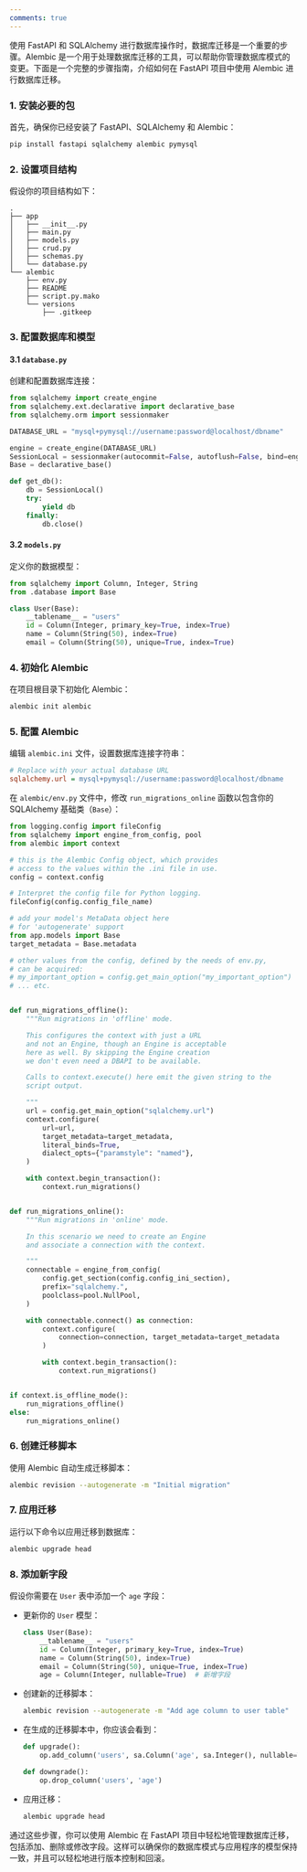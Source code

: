 ```yaml
---
comments: true
---
```


使用 FastAPI 和 SQLAlchemy 进行数据库操作时，数据库迁移是一个重要的步骤。Alembic 是一个用于处理数据库迁移的工具，可以帮助你管理数据库模式的变更。下面是一个完整的步骤指南，介绍如何在 FastAPI 项目中使用 Alembic 进行数据库迁移。

### 1. 安装必要的包

首先，确保你已经安装了 FastAPI、SQLAlchemy 和 Alembic：

```bash
pip install fastapi sqlalchemy alembic pymysql
```

### 2. 设置项目结构

假设你的项目结构如下：

```
.
├── app
│   ├── __init__.py
│   ├── main.py
│   ├── models.py
│   ├── crud.py
│   ├── schemas.py
│   └── database.py
└── alembic
    ├── env.py
    ├── README
    ├── script.py.mako
    └── versions
        ├── .gitkeep
```

### 3. 配置数据库和模型

#### 3.1 `database.py`

创建和配置数据库连接：

```python
from sqlalchemy import create_engine
from sqlalchemy.ext.declarative import declarative_base
from sqlalchemy.orm import sessionmaker

DATABASE_URL = "mysql+pymysql://username:password@localhost/dbname"

engine = create_engine(DATABASE_URL)
SessionLocal = sessionmaker(autocommit=False, autoflush=False, bind=engine)
Base = declarative_base()

def get_db():
    db = SessionLocal()
    try:
        yield db
    finally:
        db.close()
```

#### 3.2 `models.py`

定义你的数据模型：

```python
from sqlalchemy import Column, Integer, String
from .database import Base

class User(Base):
    __tablename__ = "users"
    id = Column(Integer, primary_key=True, index=True)
    name = Column(String(50), index=True)
    email = Column(String(50), unique=True, index=True)
```

### 4. 初始化 Alembic

在项目根目录下初始化 Alembic：

```bash
alembic init alembic
```

### 5. 配置 Alembic

编辑 `alembic.ini` 文件，设置数据库连接字符串：

```ini
# Replace with your actual database URL
sqlalchemy.url = mysql+pymysql://username:password@localhost/dbname
```

在 `alembic/env.py` 文件中，修改 `run_migrations_online` 函数以包含你的 SQLAlchemy 基础类（`Base`）：

```python
from logging.config import fileConfig
from sqlalchemy import engine_from_config, pool
from alembic import context

# this is the Alembic Config object, which provides
# access to the values within the .ini file in use.
config = context.config

# Interpret the config file for Python logging.
fileConfig(config.config_file_name)

# add your model's MetaData object here
# for 'autogenerate' support
from app.models import Base
target_metadata = Base.metadata

# other values from the config, defined by the needs of env.py,
# can be acquired:
# my_important_option = config.get_main_option("my_important_option")
# ... etc.


def run_migrations_offline():
    """Run migrations in 'offline' mode.

    This configures the context with just a URL
    and not an Engine, though an Engine is acceptable
    here as well. By skipping the Engine creation
    we don't even need a DBAPI to be available.

    Calls to context.execute() here emit the given string to the
    script output.

    """
    url = config.get_main_option("sqlalchemy.url")
    context.configure(
        url=url,
        target_metadata=target_metadata,
        literal_binds=True,
        dialect_opts={"paramstyle": "named"},
    )

    with context.begin_transaction():
        context.run_migrations()


def run_migrations_online():
    """Run migrations in 'online' mode.

    In this scenario we need to create an Engine
    and associate a connection with the context.

    """
    connectable = engine_from_config(
        config.get_section(config.config_ini_section),
        prefix="sqlalchemy.",
        poolclass=pool.NullPool,
    )

    with connectable.connect() as connection:
        context.configure(
            connection=connection, target_metadata=target_metadata
        )

        with context.begin_transaction():
            context.run_migrations()


if context.is_offline_mode():
    run_migrations_offline()
else:
    run_migrations_online()
```

### 6. 创建迁移脚本

使用 Alembic 自动生成迁移脚本：

```bash
alembic revision --autogenerate -m "Initial migration"
```

### 7. 应用迁移

运行以下命令以应用迁移到数据库：

```bash
alembic upgrade head
```

### 8. 添加新字段

假设你需要在 `User` 表中添加一个 `age` 字段：

- 更新你的 `User` 模型：

    ```python
    class User(Base):
        __tablename__ = "users"
        id = Column(Integer, primary_key=True, index=True)
        name = Column(String(50), index=True)
        email = Column(String(50), unique=True, index=True)
        age = Column(Integer, nullable=True)  # 新增字段
    ```

- 创建新的迁移脚本：

    ```bash
    alembic revision --autogenerate -m "Add age column to user table"
    ```

- 在生成的迁移脚本中，你应该会看到：

    ```python
    def upgrade():
        op.add_column('users', sa.Column('age', sa.Integer(), nullable=True))

    def downgrade():
        op.drop_column('users', 'age')
    ```

- 应用迁移：

    ```bash
    alembic upgrade head
    ```

通过这些步骤，你可以使用 Alembic 在 FastAPI 项目中轻松地管理数据库迁移，包括添加、删除或修改字段。这样可以确保你的数据库模式与应用程序的模型保持一致，并且可以轻松地进行版本控制和回滚。